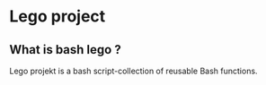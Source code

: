 # Lego project

## What is bash lego ?

Lego projekt is a bash script-collection of reusable Bash functions.
